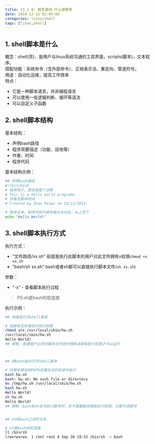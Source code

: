 ```yaml
---
title: 13.1.0: 脚本基础-什么是脚本
date: 2014-12-15 02:04:00
categories: linux/shell
tags: [linux,shell]
---
```


## 1. shell脚本是什么
概念：shell(壳)，是用户与linux系统沟通的工具界面，scripts(脚本)，文本程序。  
搭配功能：系统命令（含外部命令）、正规表示法、重定向、管道符号。  
用途：自动化运维，提高工作效率  
特点：
- 它是一种脚本语言，并非编程语言
- 可以使用一些逻辑判断、循环等语法
- 可以自定义子函数


## 2. shell脚本结构

基本结构：  
- 声明bash路径
- 程序简要描述（功能、目地等）
- 作者、时间
- 程序代码

基本结构示例：

``` bash
## 声明bash路径
#!/bin/bash
# 程序简介，其实就是个注释
# This is a hello world programe
# 作者及脚本时间
# Created by Zhao Peiwu on 15/12/2014

# 程序主体，程序的执行顺序是从左向右，从上至下
echo "Hello World!"
```


## 3. shell脚本执行方式

执行方式：
- "文件路径/xx.sh" 前提是执行此脚本的用户对此文件拥有x权限`chmod +x xx.sh`
- "bash/sh xx.sh" bash或者sh都可以直接执行脚本文件(`sh xx.sh`)

参数：
- "-x" - 查看脚本执行过程

> PS:sh是bash的软连接

执行示例：

``` bash
## 用路径打开shell脚本

# 给脚本文件增加可执行权限
chmod u+x /usr/local/sbin/hw.sh
/usr/local/sbin/hw.sh
Hello World!
## 限制：普通用户必须对脚本文件同时拥有读取和执行权限才可以运行



## 用bash或sh打开shell脚本

# 将脚本移动到PATH变量包含的目录中执行
bash hw.sh
bash: hw.sh: No such file or directory
mv /tmp/hw.sh /usr/local/sbin/hw.sh
bash hw.sh
Hello World!
sh hw.sh
Hello World!
## 限制：bash和sh命令执行脚本时，并不需要脚本拥有执行权限，只要可读即可


## sh和bash之间的关系

# sh是bash的软连接
ll /bin/sh
lrwxrwxrwx. 1 root root 4 Sep 20 19:33 /bin/sh -> bash
```
